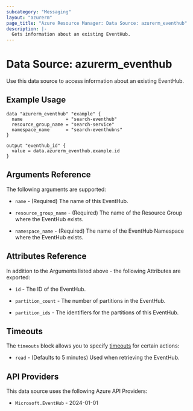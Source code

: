 ```yaml
---
subcategory: "Messaging"
layout: "azurerm"
page_title: "Azure Resource Manager: Data Source: azurerm_eventhub"
description: |-
  Gets information about an existing EventHub.
---
```


# Data Source: azurerm_eventhub

Use this data source to access information about an existing EventHub.

## Example Usage

```hcl
data "azurerm_eventhub" "example" {
  name                = "search-eventhub"
  resource_group_name = "search-service"
  namespace_name      = "search-eventhubns"
}

output "eventhub_id" {
  value = data.azurerm_eventhub.example.id
}
```

## Arguments Reference

The following arguments are supported:

* `name` - (Required) The name of this EventHub.

* `resource_group_name` - (Required) The name of the Resource Group where the EventHub exists.

* `namespace_name` - (Required) The name of the EventHub Namespace where the EventHub exists.

## Attributes Reference

In addition to the Arguments listed above - the following Attributes are exported:

* `id` - The ID of the EventHub.

* `partition_count` - The number of partitions in the EventHub.

* `partition_ids` - The identifiers for the partitions of this EventHub.

## Timeouts

The `timeouts` block allows you to specify [timeouts](https://developer.hashicorp.com/terraform/language/resources/configure#define-operation-timeouts) for certain actions:

* `read` - (Defaults to 5 minutes) Used when retrieving the EventHub.

## API Providers
<!-- This section is generated, changes will be overwritten -->
This data source uses the following Azure API Providers:

* `Microsoft.EventHub` - 2024-01-01
